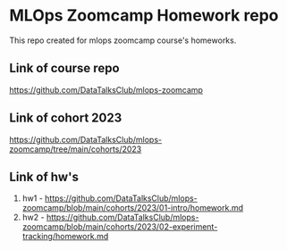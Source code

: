 # MLOps Zoomcamp Homework repo

This repo created for mlops zoomcamp course's homeworks. 


## Link of course repo

https://github.com/DataTalksClub/mlops-zoomcamp

## Link of cohort 2023
https://github.com/DataTalksClub/mlops-zoomcamp/tree/main/cohorts/2023

## Link of hw's
1. hw1 - https://github.com/DataTalksClub/mlops-zoomcamp/blob/main/cohorts/2023/01-intro/homework.md
2. hw2 - https://github.com/DataTalksClub/mlops-zoomcamp/blob/main/cohorts/2023/02-experiment-tracking/homework.md
